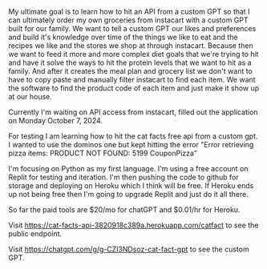 My ultimate goal is to learn how to hit an API from a custom GPT so that I can ultimately order my own groceries from instacart with a custom GPT built for our family. We want to tell a custom GPT our likes and preferences and build it's knowledge over time of the things we like to eat and the recipes we like and the stores we shop at through instacart. Because then we want to feed it more and more complex diet goals that we're trying to hit and have it solve the ways to hit the protein levels that we want to hit as a family. And after it creates the meal plan and grocery list we don't want to have to copy paste and manually filter instacart to find each item. We want the software to find the product code of each item and just make it show up at our house.

Currently I'm waiting on API access from instacart, filled out the application on Monday October 7, 2024.

For testing I am learning how to hit the cat facts free api from a custom gpt. I wanted to use the dominos one but kept hitting the error "Error retrieving pizza items: PRODUCT NOT FOUND: 5199 CouponPizza"

I'm focusing on Python as my first language. I'm using a free account on Replit for testing and iteration. I'm then pushing the code to github for storage and deploying on Heroku which I think will be free. If Heroku ends up not being free then I'm going to upgrade Replit and just do it all there.

So far the paid tools are $20/mo for chatGPT and $0.01/hr for Heroku.

Visit https://cat-facts-api-3820918c389a.herokuapp.com/catfact to see the public endpoint.

Visit https://chatgpt.com/g/g-CZl3NDsoz-cat-fact-gpt to see the custom GPT.